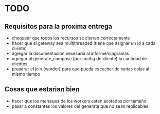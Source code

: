 # TODO

## Requisitos para la proxima entrega
- chequear que todos los recursos se cierren correctamente
- hacer que el gateway sea multithreaded (tiene que asignar un id a cada cliente)
- agregar la documentacion necesaria al informe/diagramas
- agregar al generate_compose (por config de cliente) la cantidad de clientes
- preparar el join (worder) para que pueda escuchar de varias colas al mismo tiempo

## Cosas que estarian bien
- hacer que los mensajes de los workers esten acotados por tamaño
- pasar a constantes los valores del generate que no sean replicables
